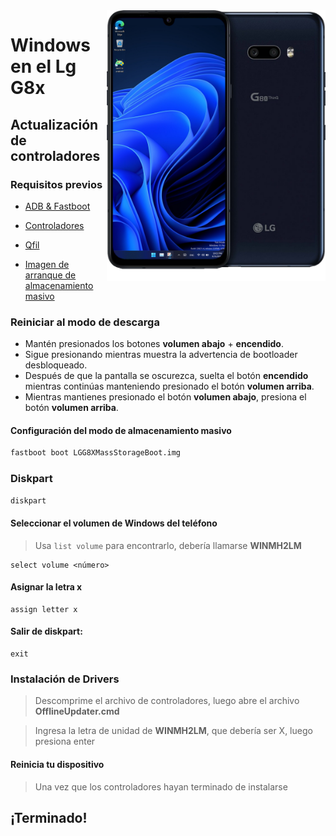 <img align="right" src="/devices/mh2lm.png" width="350" alt="Windows en el Lg G8x">

# Windows en el Lg G8x

## Actualización de controladores

### Requisitos previos
- [ADB & Fastboot](https://developer.android.com/studio/releases/platform-tools)
  
- [Controladores](https://github.com/Icesito68/Port-Windows-11-Lge-devices/releases/tag/Drivers)

- [Qfil](https://github.com/Icesito68/Port-Windows-11-Lge-devices/releases/tag/Qfil)

- [Imagen de arranque de almacenamiento masivo](https://github.com/Icesito68/Port-Windows-11-Lge-devices/releases/download/Files/LGG8XMassStorageBoot.img)

### Reiniciar al modo de descarga
- Mantén presionados los botones **volumen abajo** + **encendido**.
- Sigue presionando mientras muestra la advertencia de bootloader desbloqueado.
- Después de que la pantalla se oscurezca, suelta el botón **encendido** mientras continúas manteniendo presionado el botón **volumen arriba**.
- Mientras mantienes presionado el botón **volumen abajo**, presiona el botón **volumen arriba**.

#### Configuración del modo de almacenamiento masivo
```cmd
fastboot boot LGG8XMassStorageBoot.img
```

### Diskpart
```cmd
diskpart
```

#### Seleccionar el volumen de Windows del teléfono
> Usa `list volume` para encontrarlo, debería llamarse **WINMH2LM**
```diskpart
select volume <número>
```

#### Asignar la letra x
```diskpart
assign letter x
```

#### Salir de diskpart:
```diskpart
exit
```

### Instalación de Drivers
> Descomprime el archivo de controladores, luego abre el archivo **OfflineUpdater.cmd**

> Ingresa la letra de unidad de **WINMH2LM**, que debería ser X, luego presiona enter

#### Reinicia tu dispositivo
> Una vez que los controladores hayan terminado de instalarse

## ¡Terminado!









